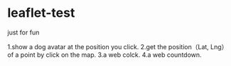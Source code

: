 # leaflet-test
just for fun

1.show a dog avatar at the position you click.
2.get the position（Lat, Lng） of a point by click on the map.
3.a web colck.
4.a web countdown.

